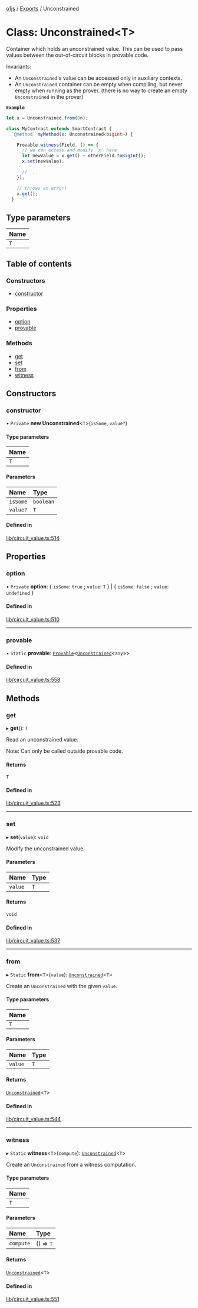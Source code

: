 [o1js](../README.md) / [Exports](../modules.md) / Unconstrained

# Class: Unconstrained<T\>

Container which holds an unconstrained value. This can be used to pass values
between the out-of-circuit blocks in provable code.

Invariants:
- An `Unconstrained`'s value can be accessed only in auxiliary contexts.
- An `Unconstrained` container can be empty when compiling, but never empty when running as the prover.
  (there is no way to create an empty `Unconstrained` in the prover)

**`Example`**

```ts
let x = Unconstrained.from(0n);

class MyContract extends SmartContract {
  `@method` myMethod(x: Unconstrained<bigint>) {

    Provable.witness(Field, () => {
      // we can access and modify `x` here
      let newValue = x.get() + otherField.toBigInt();
      x.set(newValue);

      // ...
    });

    // throws an error!
    x.get();
  }
```

## Type parameters

| Name |
| :------ |
| `T` |

## Table of contents

### Constructors

- [constructor](Unconstrained.md#constructor)

### Properties

- [option](Unconstrained.md#option)
- [provable](Unconstrained.md#provable)

### Methods

- [get](Unconstrained.md#get)
- [set](Unconstrained.md#set)
- [from](Unconstrained.md#from)
- [witness](Unconstrained.md#witness)

## Constructors

### constructor

• `Private` **new Unconstrained**<`T`\>(`isSome`, `value?`)

#### Type parameters

| Name |
| :------ |
| `T` |

#### Parameters

| Name | Type |
| :------ | :------ |
| `isSome` | `boolean` |
| `value?` | `T` |

#### Defined in

[lib/circuit_value.ts:514](https://github.com/o1-labs/o1js/blob/9d34c7fcf/src/lib/circuit_value.ts#L514)

## Properties

### option

• `Private` **option**: { `isSome`: ``true`` ; `value`: `T`  } \| { `isSome`: ``false`` ; `value`: `undefined`  }

#### Defined in

[lib/circuit_value.ts:510](https://github.com/o1-labs/snarkyjs/blob/9d34c7fcf/src/lib/circuit_value.ts#L510)

___

### provable

▪ `Static` **provable**: [`Provable`](../modules.md#provable-1)<[`Unconstrained`](Unconstrained.md)<`any`\>\>

#### Defined in

[lib/circuit_value.ts:558](https://github.com/o1-labs/snarkyjs/blob/9d34c7fcf/src/lib/circuit_value.ts#L558)

## Methods

### get

▸ **get**(): `T`

Read an unconstrained value.

Note: Can only be called outside provable code.

#### Returns

`T`

#### Defined in

[lib/circuit_value.ts:523](https://github.com/o1-labs/snarkyjs/blob/9d34c7fcf/src/lib/circuit_value.ts#L523)

___

### set

▸ **set**(`value`): `void`

Modify the unconstrained value.

#### Parameters

| Name | Type |
| :------ | :------ |
| `value` | `T` |

#### Returns

`void`

#### Defined in

[lib/circuit_value.ts:537](https://github.com/o1-labs/snarkyjs/blob/9d34c7fcf/src/lib/circuit_value.ts#L537)

___

### from

▸ `Static` **from**<`T`\>(`value`): [`Unconstrained`](Unconstrained.md)<`T`\>

Create an `Unconstrained` with the given `value`.

#### Type parameters

| Name |
| :------ |
| `T` |

#### Parameters

| Name | Type |
| :------ | :------ |
| `value` | `T` |

#### Returns

[`Unconstrained`](Unconstrained.md)<`T`\>

#### Defined in

[lib/circuit_value.ts:544](https://github.com/o1-labs/snarkyjs/blob/9d34c7fcf/src/lib/circuit_value.ts#L544)

___

### witness

▸ `Static` **witness**<`T`\>(`compute`): [`Unconstrained`](Unconstrained.md)<`T`\>

Create an `Unconstrained` from a witness computation.

#### Type parameters

| Name |
| :------ |
| `T` |

#### Parameters

| Name | Type |
| :------ | :------ |
| `compute` | () => `T` |

#### Returns

[`Unconstrained`](Unconstrained.md)<`T`\>

#### Defined in

[lib/circuit_value.ts:551](https://github.com/o1-labs/snarkyjs/blob/9d34c7fcf/src/lib/circuit_value.ts#L551)

